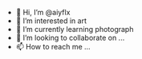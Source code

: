 - 👋 Hi, I’m @aiyflx
- 👀 I’m interested in art
- 🌱 I’m currently learning photograph
- 💞️ I’m looking to collaborate on ...
- 📫 How to reach me ...

<!---
aiyflx/aiyflx is a ✨ special ✨ repository because its `README.md` (this file) appears on your GitHub profile.
You can click the Preview link to take a look at your changes.
--->
